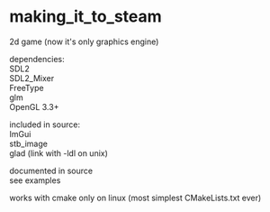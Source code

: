 # making_it_to_steam

2d game (now it's only graphics engine)

dependencies:  
SDL2  
SDL2_Mixer  
FreeType  
glm  
OpenGL 3.3+  
  
included in source:  
ImGui  
stb_image  
glad (link with -ldl on unix)  
  
documented in source  
see examples

works with cmake only on linux (most simplest CMakeLists.txt ever)
